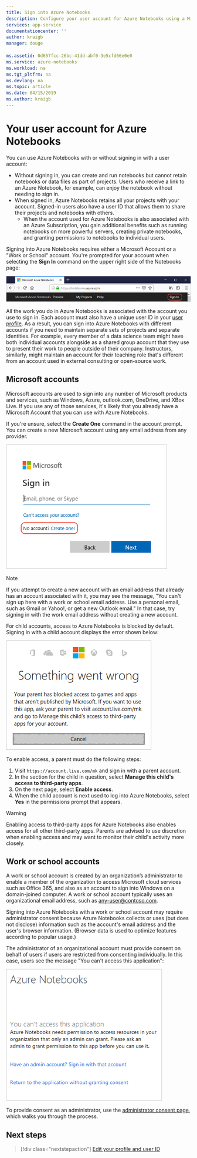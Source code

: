 ```yaml
---
title: Sign into Azure Notebooks
description: Configure your user account for Azure Notebooks using a Microsoft account or a work/school account.
services: app-service
documentationcenter: ''
author: kraigb
manager: douge

ms.assetid: 0d657fcc-26bc-41dd-abf0-3e5cfd66e0e0
ms.service: azure-notebooks
ms.workload: na
ms.tgt_pltfrm: na
ms.devlang: na
ms.topic: article
ms.date: 04/15/2019
ms.author: kraigb
---
```


# Your user account for Azure Notebooks

You can use Azure Notebooks with or without signing in with a user account:

- Without signing in, you can create and run notebooks but cannot retain notebooks or data files as part of projects. Users who receive a link to an Azure Notebook, for example, can enjoy the notebook without needing to sign in.
- When signed in, Azure Notebooks retains all your projects with your account. Signed-in users also have a user ID that allows them to share their projects and notebooks with others.
  - When the account used for Azure Notebooks is also associated with an Azure Subscription, you gain additional benefits such as running notebooks on more powerful servers, creating private notebooks, and granting permissions to notebooks to individual users.

Signing into Azure Notebooks requires either a Microsoft Account or a "Work or School" account. You're prompted for your account when selecting the **Sign In** command on the upper right side of the Notebooks page:

![Sign in command for Azure Notebooks](media/accounts/sign-in-command.png)

All the work you do in Azure Notebooks is associated with the account you use to sign in. Each account must also have a unique user ID in your [user profile](azure-notebooks-user-profile.md). As a result, you can sign into Azure Notebooks with different accounts if you need to maintain separate sets of projects and separate identities. For example, every member of a data science team might have both individual accounts alongside as a shared group account that they use to present their work to people outside of their company. Instructors, similarly, might maintain an account for their teaching role that's different from an account used in external consulting or open-source work.

## Microsoft accounts

Microsoft accounts are used to sign into any number of Microsoft products and services, such as Windows, Azure, outlook.com, OneDrive, and XBox Live. If you use any of those services, it's likely that you already have a Microsoft Account that you can use with Azure Notebooks.

If you're unsure, select the **Create One** command in the account prompt. You can create a new Microsoft account using any email address from any provider.

![Command to create a new Microsoft account](media/accounts/create-new-microsoft-account.png)

> [!Note]
> If you attempt to create a new account with an email address that already has an account associated with it, you may see the message, "You can't sign up here with a work or school email address. Use a personal email, such as Gmail or Yahoo!, or get a new Outlook email." In that case, try signing in with the work email address without creating a new account.

For child accounts, access to Azure Notebooks is blocked by default. Signing in with a child account displays the error shown below:

![Error when attempting to sign in with a child account: something went wrong, your parent has blocked access](media/accounts/child-account-error.png)

To enable access, a parent must do the following steps:

1. Visit `https://account.live.com/mk` and sign in with a parent account.
1. In the section for the child in question, select **Manage this child's access to third-party apps**.
1. On the next page, select **Enable access**.
1. When the child account is next used to log into Azure Notebooks, select **Yes** in the permissions prompt that appears.

> [!Warning]
> Enabling access to third-party apps for Azure Notebooks also enables access for all other third-party apps. Parents are advised to use discretion when enabling access and may want to monitor their child's activity more closely.

## Work or school accounts

A work or school account is created by an organization’s administrator to enable a member of the organization to access Microsoft cloud services such as Office 365, and also as an account to sign into Windows on a domain-joined computer. A work or school account typically uses an organizational email address, such as any-user@contoso.com.

Signing into Azure Notebooks with a work or school account may require administrator consent because Azure Notebooks collects or uses (but does not disclose) information such as the account's email address and the user's browser information. (Browser data is used to optimize features according to popular usage.)

The administrator of an organizational account must provide consent on behalf of users if users are restricted from consenting individually. In this case, users see the message "You can't access this application":

!["You can't access this application" message when using a work or school account](media/accounts/consent-permissions-denied.png)

To provide consent as an administrator, use the [administrator consent page](https://notebooks.azure.com/account/adminConsent), which walks you through the process.

## Next steps  

> [!div class="nextstepaction"]
> [Edit your profile and user ID](azure-notebooks-user-profile.md)
